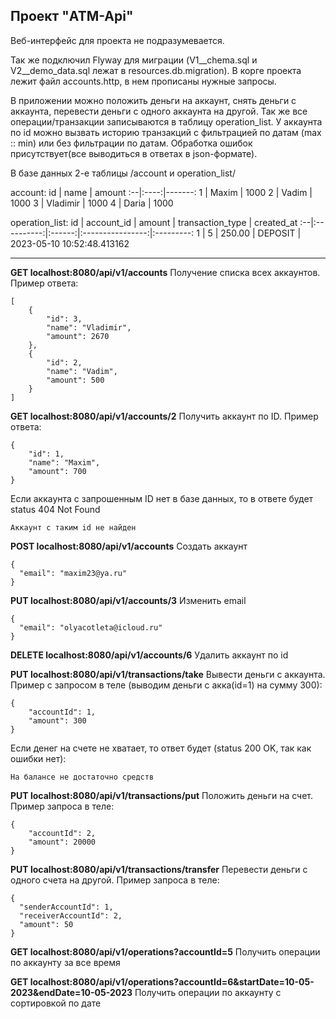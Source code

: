 ## Проект "ATM-Api"
Веб-интерфейс для проекта не подразумевается. 

Так же подключил Flyway для миграции (V1__chema.sql и V2__demo_data.sql лежат в resources.db.migration). В корге проекта лежит файл accounts.http, в нем прописаны нужные запросы.

В приложении можно положить деньги на аккаунт, снять деньги с аккаунта, перевести деньги с одного аккаунта на другой. Так же все операции/транзакции записываются в таблицу operation_list. У аккаунта по id можно вызвать историю транзакций с фильтрацией по датам (max :: min) или без фильтрации по датам. Обработка ошибок присутствует(все выводиться в ответах в json-формате).

В базе данных 2-е таблицы /account и operation_list/

account:
id | name | amount
:--|:----:|-------:
1 | Maxim | 1000
2 | Vadim | 1000
3 | Vladimir | 1000
4 | Daria | 1000

operation_list:
id | account_id | amount | transaction_type | created_at
:--|:----------:|:------:|:----------------:|:---------:
1 | 5 | 250.00 | DEPOSIT | 2023-05-10 10:52:48.413162

---

__GET localhost:8080/api/v1/accounts__
Получение списка всех аккаунтов. Пример ответа:
```
[
    {
        "id": 3,
        "name": "Vladimir",
        "amount": 2670
    },
    {
        "id": 2,
        "name": "Vadim",
        "amount": 500
    }
]

```

__GET localhost:8080/api/v1/accounts/2__
Получить аккаунт по ID. Пример ответа:
```
{
    "id": 1,
    "name": "Maxim",
    "amount": 700
}
```
Если аккаунта с запрошенным ID нет в базе данных, то в ответе будет status 404 Not Found
```
Аккаунт с таким id не найден
```

__POST localhost:8080/api/v1/accounts__
Создать аккаунт
```
{
  "email": "maxim23@ya.ru"
}
```

__PUT localhost:8080/api/v1/accounts/3__
Изменить email
```
{
  "email": "olyacotleta@icloud.ru"
}
```

__DELETE localhost:8080/api/v1/accounts/6__
Удалить аккаунт по id



__PUT localhost:8080/api/v1/transactions/take__
Вывести деньги с аккаунта. Пример с запросом в теле (выводим деньги с акка(id=1) на сумму 300):
```
{
    "accountId": 1,
    "amount": 300
}
```
Если денег на счете не хватает, то ответ будет (status 200 OK, так как ошибки нет):
```
На балансе не достаточно средств
```

__PUT localhost:8080/api/v1/transactions/put__
Положить деньги на счет. Пример запроса в теле:
```
{
    "accountId": 2,
    "amount": 20000
}
```

__PUT localhost:8080/api/v1/transactions/transfer__
Перевести деньги с одного счета на другой. Пример запроса в теле:
```
{
  "senderAccountId": 1,
  "receiverAccountId": 2,
  "amount": 50
}
```

__GET localhost:8080/api/v1/operations?accountId=5__
Получить операции по аккаунту за все время

__GET localhost:8080/api/v1/operations?accountId=6&startDate=10-05-2023&endDate=10-05-2023__
Получить операции по аккаунту с сортировкой по дате
